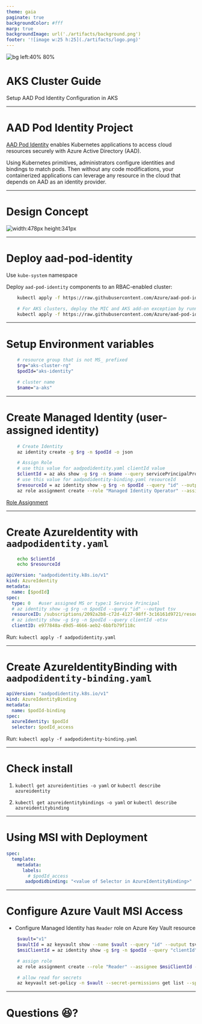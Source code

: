 ```yaml
---
theme: gaia
paginate: true
backgroundColor: #fff
marp: true
backgroundImage: url('./artifacts/background.png')
footer: '![image w:25 h:25](./artifacts/logo.png)'
---
```


<!-- _class: lead -->

![bg left:40% 80%](./artifacts/ms-azure-logo.png)

# **AKS Cluster Guide**

Setup AAD Pod Identity Configuration in AKS

---

# AAD Pod Identity Project

[AAD Pod Identity](https://github.com/Azure/aad-pod-identity) enables Kubernetes applications to access cloud resources securely with Azure Active Directory (AAD).

Using Kubernetes primitives, administrators configure identities and bindings to match pods. Then without any code modifications, your containerized applications can leverage any resource in the cloud that depends on AAD as an identity provider.

---

# Design Concept

![width:478px height:341px](https://github.com/Azure/aad-pod-identity/raw/master/docs/design/concept.png)

---

# Deploy aad-pod-identity

Use `kube-system` namespace

Deploy `aad-pod-identity` components to an RBAC-enabled cluster:

```bash
    kubectl apply -f https://raw.githubusercontent.com/Azure/aad-pod-identity/master/deploy/infra/deployment-rbac.yaml

    # For AKS clusters, deploy the MIC and AKS add-on exception by running -
    kubectl apply -f https://raw.githubusercontent.com/Azure/aad-pod-identity/master/deploy/infra/mic-exception.yaml
```

---

# Setup Environment variables

```bash
    # resource group that is not MS_ prefixed
    $rg="aks-cluster-rg"
    $podId="aks-identity"

    # cluster name
    $name="a-aks"
```

---

# Create Managed Identity (user-assigned identity)

```bash
    # Create Identity
    az identity create -g $rg -n $podId -o json

    # Assign Role
    # use this value for aadpodidentity.yaml clientId value
    $clientId = az aks show -g $rg -n $name --query servicePrincipalProfile.clientId -o tsv
    # use this value for aadpodidentity-binding.yaml resourceId
    $resourceId = az identity show -g $rg -n $podId --query "id" --output tsv
    az role assignment create --role "Managed Identity Operator" --assignee $clientId --scope $resourceId
```
[Role Assignment](https://github.com/Azure/aad-pod-identity/blob/master/docs/readmes/README.role-assignment.md)

---

# Create AzureIdentity with `aadpodidentity.yaml`
```bash
    echo $clientId
    echo $resourceId
```
```yml
apiVersion: "aadpodidentity.k8s.io/v1"
kind: AzureIdentity
metadata:
  name: [$podId]
spec:
  type: 0   #user assigned MS or type:1 Service Principal
  # az identity show -g $rg -n $podId --query "id" --output tsv
  resourceID: /subscriptions/2092a2b8-c72d-4127-98ff-3c16161d9721/resourcegroups/$rg/providers/Microsoft.ManagedIdentity/userAssignedIdentities/$podId
  # az identity show -g $rg -n $podId --query clientId -otsv
  clientID: e977848a-d9d5-4666-aeb2-6bbfb79f118c
```
Run: `kubectl apply -f aadpodidentity.yaml`

---

# Create AzureIdentityBinding with `aadpodidentity-binding.yaml`
```yml
apiVersion: "aadpodidentity.k8s.io/v1"
kind: AzureIdentityBinding
metadata:
  name: $podId-binding
spec:
  azureIdentity: $podId
  selector: $podId_access
```
Run: `kubectl apply -f aadpodidentity-binding.yaml`

---

# Check install

1. `kubectl get azureidentities -o yaml` or `kubectl describe azureidentity`

2. `kubectl get azureidentitybindings -o yaml` or `kubectl describe azureidentitybinding`

---

# Using MSI with Deployment

```yml
spec:
  template:
    metadata:
      labels:
        # $podId_access
       aadpodidbinding: "<value of Selector in AzureIdentityBinding>"
```

---

# Configure Azure Vault MSI Access

- Configure Managed Identity has `Reader` role on Azure Key Vault resource

```bash
    $vault="v1"
    $vaultId = az keyvault show --name $vault --query "id" --output tsv
    $msiClientId = az identity show -g $rg -n $podId --query "clientId" --output tsv

    # assign role
    az role assignment create --role "Reader" --assignee $msiClientId --scope $vaultId

    # allow read for secrets
    az keyvault set-policy -n $vault --secret-permissions get list --spn $msiClientId
```

---

# Questions :satisfied:?
